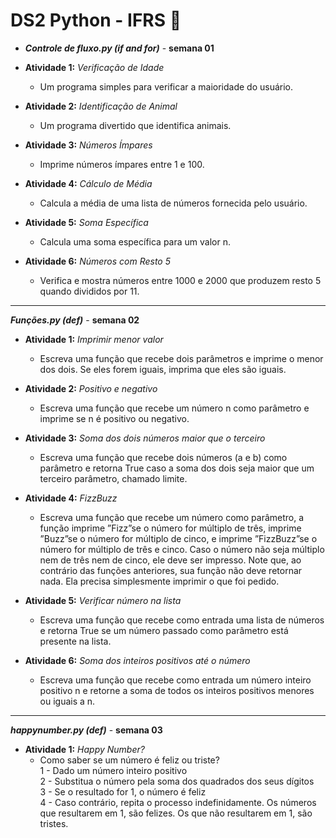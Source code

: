 # DS2 Python - IFRS 🚀

- ***Controle de fluxo.py (if and for)*** - **semana 01**
- **Atividade 1:** *Verificação de Idade*
  - Um programa simples para verificar a maioridade do usuário.

- **Atividade 2:** *Identificação de Animal*
  - Um programa divertido que identifica animais.

- **Atividade 3:** *Números Ímpares*
  - Imprime números ímpares entre 1 e 100.

- **Atividade 4:** *Cálculo de Média*
  - Calcula a média de uma lista de números fornecida pelo usuário.

- **Atividade 5:** *Soma Específica*
  - Calcula uma soma específica para um valor n.

- **Atividade 6:** *Números com Resto 5*
  - Verifica e mostra números entre 1000 e 2000 que produzem resto 5 quando divididos por 11.
----------------------------------------------------------------------------------------------
***Funções.py (def)*** - **semana 02**

- **Atividade 1:** *Imprimir menor valor*
  - Escreva uma função que recebe dois parâmetros e imprime o menor dos dois. Se eles forem iguais, imprima que eles são iguais.

- **Atividade 2:** *Positivo e negativo*
  - Escreva uma função que recebe um número n como parâmetro e imprime se n é positivo ou negativo.

- **Atividade 3:** *Soma dos dois números maior que o terceiro*
  - Escreva uma função que recebe dois números (a e b) como parâmetro e retorna True caso a soma dos dois seja maior que um terceiro parâmetro, chamado limite.

- **Atividade 4:** *FizzBuzz*
  - Escreva uma função que recebe um número como parâmetro, a função imprime
”Fizz”se o número for múltiplo de três, imprime ”Buzz”se o número for múltiplo de
cinco, e imprime ”FizzBuzz”se o número for múltiplo de três e cinco. Caso o
número não seja múltiplo nem de três nem de cinco, ele deve ser impresso. Note
que, ao contrário das funções anteriores, sua função não deve retornar nada. Ela
precisa simplesmente imprimir o que foi pedido.

- **Atividade 5:** *Verificar número na lista*
  - Escreva uma função que recebe como entrada uma lista de números e retorna True
se um número passado como parâmetro está presente na lista.

- **Atividade 6:** *Soma dos inteiros positivos até o número*
  - Escreva uma função que recebe como entrada um número inteiro positivo n e
retorne a soma de todos os inteiros positivos menores ou iguais a n.

----------------------------------------------------------------------------------------------
***happynumber.py (def)*** - **semana 03**

- **Atividade 1:** *Happy Number?*
  - Como saber se um número é feliz ou triste?<br>
1 - Dado um número inteiro positivo<br>
2 - Substitua o número pela soma dos quadrados dos seus dígitos
<br>3 - Se o resultado for 1, o número é feliz
<br>4 - Caso contrário, repita o processo indefinidamente.
Os números que resultarem em 1, são felizes.
Os que não resultarem em 1, são tristes.
